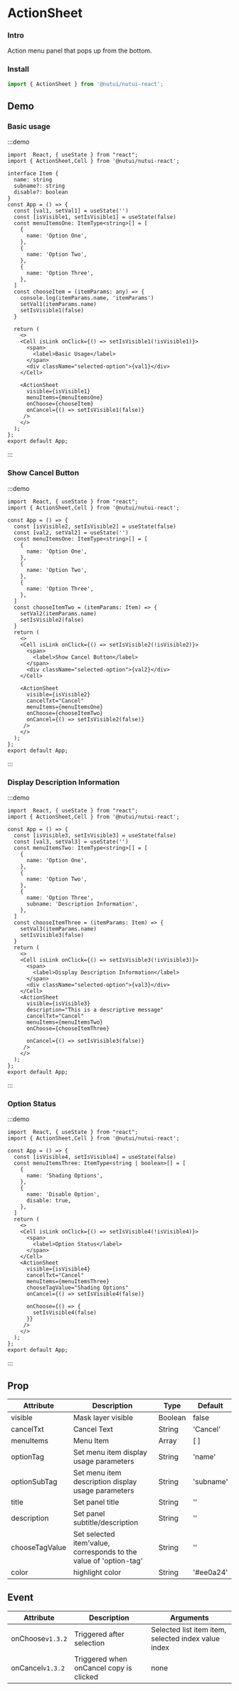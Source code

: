 # ActionSheet 


### Intro
Action menu panel that pops up from the bottom.

### Install

```ts
import { ActionSheet } from '@nutui/nutui-react';
```
## Demo

### Basic usage

:::demo
```tsx
import  React, { useState } from "react";
import { ActionSheet,Cell } from '@nutui/nutui-react';

interface Item {
  name: string
  subname?: string
  disable?: boolean
}
const App = () => {
  const [val1, setVal1] = useState('')
  const [isVisible1, setIsVisible1] = useState(false)
  const menuItemsOne: ItemType<string>[] = [
    {
      name: 'Option One',
    },
    {
      name: 'Option Two',
    },
    {
      name: 'Option Three',
    },
  ]
  const chooseItem = (itemParams: any) => {
    console.log(itemParams.name, 'itemParams')
    setVal1(itemParams.name)
    setIsVisible1(false)
  }

  return ( 
    <>   
    <Cell isLink onClick={() => setIsVisible1(!isVisible1)}>
      <span>
        <label>Basic Usage</label>
      </span>
      <div className="selected-option">{val1}</div>
    </Cell>
            
    <ActionSheet
      visible={isVisible1}
      menuItems={menuItemsOne}
      onChoose={chooseItem}
      onCancel={() => setIsVisible1(false)}
     />
    </>
  );
};  
export default App;

```
:::
### Show Cancel Button

:::demo
```tsx
import  React, { useState } from "react";
import { ActionSheet,Cell } from '@nutui/nutui-react';

const App = () => {
  const [isVisible2, setIsVisible2] = useState(false)
  const [val2, setVal2] = useState('')
  const menuItemsOne: ItemType<string>[] = [
    {
      name: 'Option One',
    },
    {
      name: 'Option Two',
    },
    {
      name: 'Option Three',
    },
  ]
  const chooseItemTwo = (itemParams: Item) => {
    setVal2(itemParams.name)
    setIsVisible2(false)
  }
  return ( 
    <>   
    <Cell isLink onClick={() => setIsVisible2(!isVisible2)}>
      <span>
        <label>Show Cancel Button</label>
      </span>
      <div className="selected-option">{val2}</div>
    </Cell>
            
    <ActionSheet
      visible={isVisible2}
      cancelTxt="Cancel"
      menuItems={menuItemsOne}
      onChoose={chooseItemTwo}
      onCancel={() => setIsVisible2(false)}
     />
    </>
  );
};  
export default App;

```
:::
### Display Description Information

:::demo
```tsx
import  React, { useState } from "react";
import { ActionSheet,Cell } from '@nutui/nutui-react';

const App = () => {
  const [isVisible3, setIsVisible3] = useState(false)
  const [val3, setVal3] = useState('')
  const menuItemsTwo: ItemType<string>[] = [
    {
      name: 'Option One',
    },
    {
      name: 'Option Two',
    },
    {
      name: 'Option Three',
      subname: 'Description Information',
    },
  ]
  const chooseItemThree = (itemParams: Item) => {
    setVal3(itemParams.name)
    setIsVisible3(false)
  }
  return ( 
    <>   
    <Cell isLink onClick={() => setIsVisible3(!isVisible3)}>
      <span>
        <label>Display Description Information</label>
      </span>
      <div className="selected-option">{val3}</div>
    </Cell>
    <ActionSheet
      visible={isVisible3}
      description="This is a descriptive message"
      cancelTxt="Cancel"
      menuItems={menuItemsTwo}
      onChoose={chooseItemThree}
      
      onCancel={() => setIsVisible3(false)}
     />
    </>
  );
};  
export default App;

```
:::
### Option Status

:::demo
```tsx
import  React, { useState } from "react";
import { ActionSheet,Cell } from '@nutui/nutui-react';

const App = () => {
  const [isVisible4, setIsVisible4] = useState(false)
  const menuItemsThree: ItemType<string | boolean>[] = [
    {
      name: 'Shading Options',
    },
    {
      name: 'Disable Option',
      disable: true,
    },
  ]
  return ( 
    <>   
    <Cell isLink onClick={() => setIsVisible4(!isVisible4)}>
      <span>
        <label>Option Status</label>
      </span>
    </Cell>
    <ActionSheet
      visible={isVisible4}
      cancelTxt="Cancel"
      menuItems={menuItemsThree}
      chooseTagValue="Shading Options"
      onCancel={() => setIsVisible4(false)}
      
      onChoose={() => {
        setIsVisible4(false)
      }}
     />
    </>
  );
};  
export default App;

```
:::

## Prop

| Attribute             | Description                                   | Type    | Default    |
|------------------|----------------------------------------|---------|-----------|
| visible       | Mask layer visible  | Boolean | false     |
| cancelTxt       | Cancel Text                               | String  | 'Cancel'    |
| menuItems       | Menu Item                                 | Array   | [ ]       |
| optionTag       | Set menu item display usage parameters                 | String  | 'name'    |
| optionSubTag   | Set menu item description display usage parameters             | String  | 'subname' |
| title            | Set panel title                         | String  | ''        |
| description      | Set panel subtitle/description                  | String  | ''        |
| chooseTagValue | Set selected item'value, corresponds to the value of 'option-tag' | String  | ''        |
| color            | highlight color                               | String  | '#ee0a24' |


## Event

| Attribute   | Description               | Arguments                          |
|--------|--------------------|-----------------------------------|
| onChoose`v1.3.2` | Triggered after selection       | Selected list item item, selected index value index |
| onCancel`v1.3.2` | Triggered when onCancel copy is clicked | none                                |